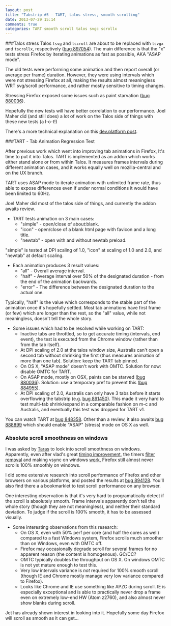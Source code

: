 ```yaml
---
layout: post
title: "Tabstrip #5 - TART, talos stress, smooth scrolling"
date: 2013-07-29 15:14
comments: true
categories: TART smooth scroll talos svgc scrollx
---
```


###Talos stress
Talos `tsvg` and `tscroll` are about to be replaced with `tsvgx` and `tscrollx`, respectively ([bug 897054](https://bugzilla.mozilla.org/show_bug.cgi?id=897054)). The main difference is that the "x" tests stress Firefox by iterating animations as fast as possible, AKA "ASAP mode".

The old tests were performing some animation and then report overall (or average per frame) duration. However, they were using intervals which were not stressing Firefox at all, making the results almost meaningless WRT svg/scroll performance, and rather mostly sensitive to timing changes.

Stressing Firefox exposed some issues such as paint starvation ([bug 880036](https://bugzilla.mozilla.org/show_bug.cgi?id=880036)).

Hopefully the new tests will have better correlation to our performance. Joel Maher did (and still does) a lot of work on the Talos side of things with these new tests (a  l-o-t!)

There's a more technical explanation on this [dev.platform post](https://groups.google.com/forum/#!topic/mozilla.dev.platform/RICw5SJhNMo).

###TART - Tab Animation Regression Test

After previous work which went into improving tab animations in Firefox, It's time to put it into Talos. TART is implemented as an addon which works either stand alone or from within Talos. It measures frames intervals during different animation cases, and it works equally well on mozilla-central and on the UX branch.

TART uses ASAP mode to iterate animation with unlimited frame rate, thus able to expose differences even if under normal conditions it would have been limited to 60Hz.

Joel Maher did most of the talos side of things, and currently the addon awaits review.

- TART tests animation on 3 main cases:
  - "simple" - open/close of about:blank.
  - "icon" - open/close of a blank html page with favicon and a long title.
  - "newtab" - open with and without newtab preload.

"simple" is tested at DPI scaling of 1.0, "icon" at scaling of 1.0 and 2.0, and "newtab" at default scaling.

- Each animation produces 3 result values:
  - "all" - Overall average interval.
  - "half" - Average interval over 50% of the designated duration - from the end of the animation backwards.
  - "error" - The difference between the designated duration to the actual one.

Typically, "half" is the value which corresponds to the stable part of the animation once it's hopefully settled. Most tab animations have first frame (or few) which are longer than the rest, so the "all" value, while not meaningless, doesn't tell the whole story.

- Some issues which had to be resolved while working on TART:
  - Inactive tabs are throttled, so to get accurate timing (intervals, end event), the test is executed from the Chrome window (rather than from the tab itself).
  - At DPI scaling of 2.0 at the talos window size, Australis can't open a second tab without shrinking the first (thus measures animation of more than one tab). Solution: keep the TART tab pinned.
  - On OS X, "ASAP mode" doesn't work with OMTC. Solution for now: disable OMTC for TART.
  - On ASAP mode, mostly on OSX, paints can be starved ([bug 880036](https://bugzilla.mozilla.org/show_bug.cgi?id=880036)). Solution: use a temporary pref to prevent this ([bug 884955](https://bugzilla.mozilla.org/show_bug.cgi?id=884955)).
  - At DPI scaling of 2.0, Australis can only have 3 tabs before it starts overflowing the tabstrip (e.g. [bug 891450](https://bugzilla.mozilla.org/show_bug.cgi?id=891450)). This made it very hard to test multi-tab shrink/expand in a comparable fashion on m-c and Australis, and eventually this test was dropped for TART v1.

You can watch TART at [bug 848358](https://bugzilla.mozilla.org/show_bug.cgi?id=848358). Other than a review, it also awaits [bug 888899](https://bugzilla.mozilla.org/show_bug.cgi?id=888899) which should enable "ASAP" (stress) mode on OS X as well.


### Absolute scroll smoothness on windows

I was asked by [Taras](http://taras.glek.net/) to look into scroll smoothness on windows. Apparently, even after vlad's great [timing improvement](https://bugzilla.mozilla.org/show_bug.cgi?id=731974), the timers [filter removal](https://bugzilla.mozilla.org/show_bug.cgi?id=590422) and making vsync on windows [work](https://bugzilla.mozilla.org/show_bug.cgi?id=856427), Firefox still almost never scrolls 100% smoothly on windows.

I did some extensive research into scroll performance of Firefox and other browsers on various platforms, and posted the results at [bug 894128](https://bugzilla.mozilla.org/show_bug.cgi?id=894128). You'll also find there a a bookmarklet to test scroll performance on any browser.

One interesting observation is that it's very hard to programatically detect if the scroll is absolutely smooth. Frame intervals apparently don't tell the whole story (though they are not meaningless), and neither their standard deviation. To judge if the scroll is 100% smooth, it has to be assessed visually.

- Some interesting observations from this research:
  - On OS X, even with 50% perf per core (and half the cores as well) compared to a fast Windows system, Firefox scrolls much smoother than on Windows, even with OMTC off.
  - Firefox may occasionally degrade scroll for several frames for no apparent reason (the content is homogenous). GC/CC?
  - OMTC typically doubles the throughput on OS X. On windows OMTC is not yet mature enough to test this.
  - Very low intervals variance is _not_ required for 100% smooth scroll (though IE and Chrome mostly manage very low variance compared to Firefox).
  - Looks like Chrome and IE use something like APZC during scroll. IE is especially exceptional and is able to practically never drop a frame even on extremely low-end HW (Atom z2760), and also almost never show blanks during scroll.
  
Jet has already shown interest in looking into it. Hopefully some day Firefox will scroll as smooth as it can get...